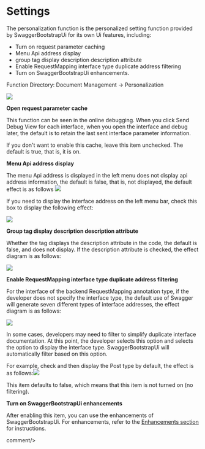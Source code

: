 # Settings

The personalization function is the personalized setting function provided by SwaggerBootstrapUi for its own Ui features, including:

- Turn on request parameter caching
- Menu Api address display
- group tag display description description attribute
- Enable RequestMapping interface type duplicate address filtering
- Turn on SwaggerBootstrapUi enhancements.

Function Directory: Document Management -> Personalization

![](/knife4j/images/settings.png)

**Open request parameter cache**

This function can be seen in the online debugging. When you click Send Debug View for each interface, when you open the interface and debug later, the default is to retain the last sent interface parameter information.

If you don't want to enable this cache, leave this item unchecked. The default is true, that is, it is on.

**Menu Api address display**

The menu Api address is displayed in the left menu does not display api address information, the default is false, that is, not displayed, the default effect is as follows
![](/knife4j/images/url-no.png)

If you need to display the interface address on the left menu bar, check this box to display the following effect:

![](/knife4j/images/url-display.png)

**Group tag display description description attribute**

Whether the tag displays the description attribute in the code, the default is false, and does not display. If the description attribute is checked, the effect diagram is as follows:

![](/knife4j/images/tag-desc.png)

**Enable RequestMapping interface type duplicate address filtering**

For the interface of the backend RequestMapping annotation type, if the developer does not specify the interface type, the default use of Swagger will generate seven different types of interface addresses, the effect diagram is as follows:

![](/knife4j/images/rp-multipar.png)

In some cases, developers may need to filter to simplify duplicate interface documentation. At this point, the developer selects this option and selects the option to display the interface type. SwaggerBootstrapUi will automatically filter based on this option.

For example, check and then display the Post type by default, the effect is as follows:![](/knife4j/images/rp-multipar-filter.png)

This item defaults to false, which means that this item is not turned on (no filtering).

**Turn on SwaggerBootstrapUi enhancements**

After enabling this item, you can use the enhancements of SwaggerBootstrapUi. For enhancements, refer to the [Enhancements section](enh-func.md) for instructions.
 
 <icp/> 
 comment/> 
 